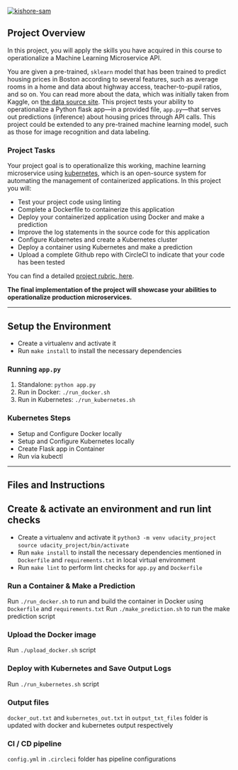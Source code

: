 [![kishore-sam](https://circleci.com/gh/kishore-sam/udacity-project-ml-ms-kubernetes.svg?style=svg&circle-token=24a98070333288e982a31e60d3506d34e0105d5c)](https://circleci.com/gh/kishore-sam/udacity-project-ml-ms-kubernetes)

## Project Overview

In this project, you will apply the skills you have acquired in this course to operationalize a Machine Learning Microservice API. 

You are given a pre-trained, `sklearn` model that has been trained to predict housing prices in Boston according to several features, such as average rooms in a home and data about highway access, teacher-to-pupil ratios, and so on. You can read more about the data, which was initially taken from Kaggle, on [the data source site](https://www.kaggle.com/c/boston-housing). This project tests your ability to operationalize a Python flask app—in a provided file, `app.py`—that serves out predictions (inference) about housing prices through API calls. This project could be extended to any pre-trained machine learning model, such as those for image recognition and data labeling.

### Project Tasks

Your project goal is to operationalize this working, machine learning microservice using [kubernetes](https://kubernetes.io/), which is an open-source system for automating the management of containerized applications. In this project you will:
* Test your project code using linting
* Complete a Dockerfile to containerize this application
* Deploy your containerized application using Docker and make a prediction
* Improve the log statements in the source code for this application
* Configure Kubernetes and create a Kubernetes cluster
* Deploy a container using Kubernetes and make a prediction
* Upload a complete Github repo with CircleCI to indicate that your code has been tested

You can find a detailed [project rubric, here](https://review.udacity.com/#!/rubrics/2576/view).

**The final implementation of the project will showcase your abilities to operationalize production microservices.**

---
## Setup the Environment

* Create a virtualenv and activate it
* Run `make install` to install the necessary dependencies

### Running `app.py`

1. Standalone:  `python app.py`
2. Run in Docker:  `./run_docker.sh`
3. Run in Kubernetes:  `./run_kubernetes.sh`

### Kubernetes Steps

* Setup and Configure Docker locally
* Setup and Configure Kubernetes locally
* Create Flask app in Container
* Run via kubectl

---
## Files and Instructions

## Create & activate an environment and run lint checks

* Create a virtualenv and activate it
    `python3 -m venv udacity_project`
    `source udacity_project/bin/activate`
* Run `make install` to install the necessary dependencies mentioned in `Dockerfile` and `requirements.txt` in local virtual environment
* Run `make lint` to perform lint checks for `app.py` and `Dockerfile`

### Run a Container & Make a Prediction

Run `./run_docker.sh` to run and build the container in Docker using `Dockerfile` and `requirements.txt`
Run `./make_prediction.sh` to run the make prediction script

### Upload the Docker image

Run `./upload_docker.sh` script

### Deploy with Kubernetes and Save Output Logs

Run `./run_kubernetes.sh` script

### Output files

`docker_out.txt` and `kubernetes_out.txt` in `output_txt_files` folder is updated with docker and kubernetes output respectively

### CI / CD pipeline

`config.yml` in `.circleci` folder has pipeline configurations

